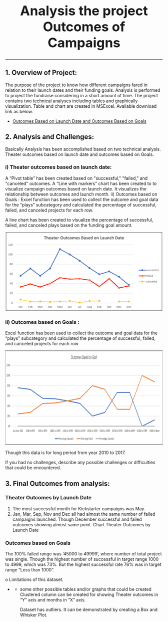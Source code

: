 ## **<h1 align="center">Analysis the project Outcomes of Campaigns**
---



  ## 1. Overview of Project: 
The purpose of the project to know how different campaigns fared in relation to their launch dates and their funding goals. Analysis is performed to project the fundraise considering in a short amount of time.
 The project contains two technical analyses including tables and graphically visualization. Table and chart are created in MSExcel. Available download link as below. 
  - [Outcomes Based on Launch Date and Outcomes Based on Goals](https://github.com/sharifbhuiyan/Kickstarter_analysis/blob/main/Kickstarter_Challenge.zip)  


## 2. Analysis and Challenges: 
Basically Analysis has been accomplished based on two technical analysis. Theater outcomes based on launch date and outcomes based on Goals.

### i) Theater outcomes based on launch date:
A “Pivot table” has been created based on  "successful," "failed," and "canceled" outcomes. 
A “Line with markers” chart has been created to to visualize campaign outcomes based on launch date. It visualizes the relationship between outcomes and launch month.
ii)  Outcomes based on Goals :
Excel function has been used to collect the outcome and goal data for the “plays” subcategory and calculated the percentage of successful, failed, and canceled projects for each row.

A line chart has been created to visualize the percentage of successful, failed, and canceled plays based on the funding goal amount. 

<p align="center">
  <img width="500" src=https://github.com/sharifbhuiyan/Kickstarter_analysis/blob/main/Resources/Theater_Outcomes_vs_Launch.png
</p>

 

### ii)  Outcomes based on Goals :
Excel function has been used to collect the outcome and goal data for the “plays” subcategory and calculated the percentage of successful, failed, and canceled projects for each row

<p align="center">
  <img width="800" height="300" src=https://github.com/sharifbhuiyan/Kickstarter_analysis/blob/main/Resources/Outcomes_vs_Goals.png
</p>

 

Though this data is for long period from year 2010 to 2017. 

If you had no challenges, describe any possible challenges or difficulties that could be encountered.

## 3. Final Outcomes from analysis:
 
### Theater Outcomes by Launch Date
1)	The most successful month for Kickstarter campaigns was May.
2)	Jan, Mar, Sep, Nov and Dec all had almost the same number of failed campaigns launched. Though December successful and failed outcomes showing almost same point.
Chart Theater Outcomes by Launch Date


### Outcomes based on Goals
The 100% failed range was ‘45000 to 49999’, where number of total project was single. Though the highest number of successful in target range 1000 to 4999, which was 73%. But the highest successful rate 76% was in target range “Less than 1000”.  




o	Limitations of this dataset.


- - some other possible tables and/or graphs that could be created
      Clustered column can be created for showing Theater outcomes in “Y” axis and months in “X” axis. 

      Dataset has outliers. It can be demonstrated by creating a Box and Whisker Plot. 
